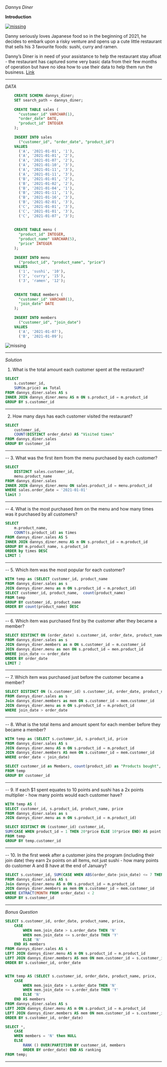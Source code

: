
*Dannys Diner*

**Introduction**

[<img src="images/intro.png" alt="missing">](https://8weeksqlchallenge.com/case-study-1/)

Danny seriously loves Japanese food so in the beginning of 2021, he decides to embark upon a risky venture and opens up a cute little restaurant that sells his 3 favourite foods: sushi, curry and ramen.

Danny’s Diner is in need of your assistance to help the restaurant stay afloat - the restaurant has captured some very basic data from their few months of operation but have no idea how to use their data to help them run the business.
[Link](https://8weeksqlchallenge.com/case-study-1/)

---

*DATA*

```sql
    CREATE SCHEMA dannys_diner;
    SET search_path = dannys_diner;
    
    CREATE TABLE sales (
      "customer_id" VARCHAR(1),
      "order_date" DATE,
      "product_id" INTEGER
    );
    
    INSERT INTO sales
      ("customer_id", "order_date", "product_id")
    VALUES
      ('A', '2021-01-01', '1'),
      ('A', '2021-01-01', '2'),
      ('A', '2021-01-07', '2'),
      ('A', '2021-01-10', '3'),
      ('A', '2021-01-11', '3'),
      ('A', '2021-01-11', '3'),
      ('B', '2021-01-01', '2'),
      ('B', '2021-01-02', '2'),
      ('B', '2021-01-04', '1'),
      ('B', '2021-01-11', '1'),
      ('B', '2021-01-16', '3'),
      ('B', '2021-02-01', '3'),
      ('C', '2021-01-01', '3'),
      ('C', '2021-01-01', '3'),
      ('C', '2021-01-07', '3');
     
    
    CREATE TABLE menu (
      "product_id" INTEGER,
      "product_name" VARCHAR(5),
      "price" INTEGER
    );
    
    INSERT INTO menu
      ("product_id", "product_name", "price")
    VALUES
      ('1', 'sushi', '10'),
      ('2', 'curry', '15'),
      ('3', 'ramen', '12');
      
    
    CREATE TABLE members (
      "customer_id" VARCHAR(1),
      "join_date" DATE
    );
    
    INSERT INTO members
      ("customer_id", "join_date")
    VALUES
      ('A', '2021-01-07'),
      ('B', '2021-01-09');
```

<img src="images/w1ERD.png" alt="missing">

---

*Solution*

1. What is the total amount each customer spent at the restaurant?

```sql
SELECT
  	s.customer_id,
    SUM(m.price) as Total
FROM dannys_diner.sales AS s
INNER JOIN dannys_diner.menu AS m ON s.product_id = m.product_id
GROUP BY s.customer_id
```
---

2. How many days has each customer visited the restaurant?

```sql
SELECT 
	customer_id,
    COUNT(DISTINCT order_date) AS "Visited times"
FROM dannys_diner.sales
GROUP BY customer_id
```

---

-- 3. What was the first item from the menu purchased by each customer?

```sql
SELECT 
	DISTINCT sales.customer_id,
    menu.product_name
FROM dannys_diner.sales
INNER JOIN dannys_diner.menu ON sales.product_id = menu.product_id
WHERE sales.order_date = '2021-01-01'
limit 3
```

---

-- 4. What is the most purchased item on the menu and how many times was it purchased by all customers?
```sql
SELECT 
	m.product_name,
    COUNT(s.product_id) as times
FROM dannys_diner.sales AS S
INNER JOIN dannys_diner.menu AS m ON s.product_id = m.product_id
GROUP BY m.product_name, s.product_id
ORDER by times DESC
LIMIT 1
```

---

-- 5. Which item was the most popular for each customer?
```sql
WITH temp as (SELECT customer_id, product_name
FROM dannys_diner.sales as s
JOIN dannys_diner.menu as m ON s.product_id = m.product_id)
SELECT customer_id, product_name,  count(product_name) 
FROM temp
GROUP BY customer_id, product_name
ORDER BY count(product_name) DESC
```

---

-- 6. Which item was purchased first by the customer after they became a member?
```sql
SELECT DISTINCT ON (order_date) s.customer_id, order_date, product_name, join_date
FROM dannys_diner.sales as s
JOIN dannys_diner.members as m ON s.customer_id = m.customer_id
JOIN dannys_diner.menu as men ON s.product_id = men.product_id
WHERE join_date <= order_date
ORDER BY order_date
LIMIT 2
```

---

-- 7. Which item was purchased just before the customer became a member?
```sql
SELECT DISTINCT ON (s.customer_id) s.customer_id, order_date, product_name, join_date 
FROM dannys_diner.sales as s
Join dannys_diner.members as mem ON s.customer_id = mem.customer_id
JOIN dannys_diner.menu as m ON s.product_id = m.product_id
WHERE join_date > order_date
```

---

-- 8. What is the total items and amount spent for each member before they became a member?
```sql
WITH temp as (SELECT s.customer_id, s.product_id, price
FROM dannys_diner.sales AS s
JOIN dannys_diner.menu AS m ON s.product_id = m.product_id
JOIN dannys_diner.members AS mem ON s.customer_id = mem.customer_id
WHERE order_date < join_date)

SELECT customer_id as Members, count(product_id) as "Products bought", sum(price)
FROM temp
GROUP BY customer_id
```

---

-- 9.  If each $1 spent equates to 10 points and sushi has a 2x points multiplier - how many points would each customer have?
```sql
WITH temp AS (
SELECT customer_id, s.product_id, product_name, price
FROM dannys_diner.sales as s
JOIN dannys_diner.menu as m ON s.product_id = m.product_id)

SELECT DISTINCT ON (customer_id) customer_id, 
SUM(CASE WHEN product_id = 1 THEN 20*price ELSE 10*price END) AS point
FROM temp
GROUP BY temp.customer_id
```

---

-- 10. In the first week after a customer joins the program (including their join date) they earn 2x points on all items, not just sushi - how many points do customer A and B have at the end of January?
```sql
SELECT s.customer_id, SUM(CASE WHEN ABS(order_date-join_date) <= 7 THEN price*20 ELSE price*10 END) AS "points earned"
FROM dannys_diner.sales AS s
Join dannys_diner.menu AS m ON s.product_id = m.product_id
JOIN dannys_diner.members as mem ON s.customer_id = mem.customer_id
WHERE EXTRACT(MONTH FROM order_date) < 2
GROUP BY s.customer_id
```

---

*Bonus Question*

```sql
SELECT s.customer_id, order_date, product_name, price, 
	CASE 
    	WHEN mem.join_date > s.order_date THEN 'N'
    	WHEN mem.join_date <= s.order_date THEN 'Y'
    	ELSE 'N'
   	END AS members
FROM dannys_diner.sales AS s
LEFT JOIN dannys_diner.menu AS m ON s.product_id = m.product_id
LEFT JOIN dannys_diner.members AS mem ON mem.customer_id = s.customer_id
ORDER BY s.customer_id, order_date


WITH temp AS (SELECT s.customer_id, order_date, product_name, price, 
	CASE 
    	WHEN mem.join_date > s.order_date THEN 'N'
    	WHEN mem.join_date <= s.order_date THEN 'Y'
    	ELSE 'N'
   	END AS members
FROM dannys_diner.sales AS s
LEFT JOIN dannys_diner.menu AS m ON s.product_id = m.product_id
LEFT JOIN dannys_diner.members AS mem ON mem.customer_id = s.customer_id
ORDER BY s.customer_id, order_date)

SELECT *, 
	CASE
    WHEN members = 'N' then NULL
    ELSE
    	RANK () OVER(PARTITION BY customer_id, members
      	ORDER BY order_date) END AS ranking
FROM temp;
```

---
